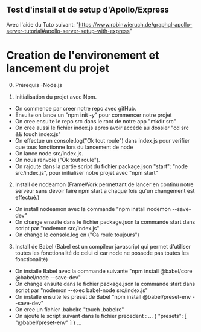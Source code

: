 ## Test d'install et de setup d'Apollo/Express
Avec l'aide du Tuto suivant: "https://www.robinwieruch.de/graphql-apollo-server-tutorial#apollo-server-setup-with-express"


# Creation de l'environement et lancement du projet

0. Prérequis
-Node.js

1. Initialisation du projet avec Npm.
- On commence par creer notre repo avec gitHub. 
- Ensuite on lance un "npm init -y" pour commencer notre projet
- On cree ensuite le repo src dans le root de notre app "mkdir src" 
- On cree aussi le fichier index.js apres avoir accédé au dossier "cd src && touch index.js"
- On effectue un console.log("Ok tout roule") dans index.js pour verifier que tous fonctionne lors du lancement de node
- On lance node src/index.js.
- On nous renvoie ("Ok tout roule").
- On rajoute dans la partie script du fichier package.json "start": "node src/index.js", pour initialiser notre projet avec "npm start"

2. Install de nodeamon
(FrameWork permettant de lancer en continu notre serveur sans devoir faire npm start a chaque fois qu'un changement est effectué.)
- On install nodeamon avec la commande "npm install nodemon --save-dev"
- On change ensuite dans le fichier package.json la commande start dans script par "nodemon src/index.js"
- On change le console.log en ("Ca roule toujours")

3. Install de Babel
(Babel est un compileur javascript qui permet d'utiliser toutes les fonctionalité de celui ci car node ne possede pas toutes les fonctionalité)
- On installe Babel avec la commande suivante "npm install @babel/core @babel/node --save-dev"
- On change ensuite dans le fichier package.json la commande start dans script par "nodemon --exec babel-node src/index.js"
- On installe ensuite les preset de Babel  "npm install @babel/preset-env --save-dev"
- On cree un fichier .babelrc "touch .babelrc"
- On ajoute le script suivant dans le fichier precedent :
...
{
  "presets": [
    "@babel/preset-env"
  ]
}
...
